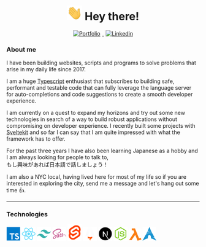 <h1 align="center" >
	<img src="./public/hand_wave.gif" width="40px" /> 
	Hey there!
</h1>

<p align="center"> 
	<a 
		href="https://DmitriyKagno.me" 
		title="My Personal Website"
		target="_blank" 
		rel="noreferrer"
	>
		<img 
			src="https://img.shields.io/badge/portfolio-%28c102?style=for-the-badge&logo=Houzz&logoColor=white"
			alt="Portfolio"
			hspace="5"
		/>
	</a>
	<a 
		href="https://linkedin.com/in/dmitriy-kagno/" 
		title="My Linkedin page"
		target="_blank" 
		rel="noreferrer"
	>
		<img 
			src="https://img.shields.io/badge/linkedin-%230077B5?style=for-the-badge&logo=linkedin&logoColor=white" 
			alt="Linkedin" 
			hspace="5"
		/>
	</a>
</p>

### About me

I have been building websites, scripts and programs to solve problems that arise in my
daily life since 2017.

I am a huge [Typescript](/public/typescript-meme.png) enthusiast that subscribes to
building safe, performant and testable code that can fully leverage the language
server for auto-completions and code suggestions to create a smooth developer
experience.

I am currently on a quest to expand my horizons and try out some new technologies in
search of a way to build robust applications without compromising on developer
experience. I recently built some projects with [Sveltekit](https://kit.svelte.dev/)
and so far I can say that I am quite impressed with what the framework has to offer.

For the past three years I have also been learning Japanese as a hobby and I am always
looking for people to talk to, <br>
もし興味があれば日本語で話しましょう！

I am also a NYC local, having lived here for most of my life so if you are interested
in exploring the city, send me a message and let's hang out some time 👍.

<hr>

### Technologies

<p>
<img src="./public/icons/typescript.svg" alt="TypeScript" title="TypeScript" width="36" />
<img src="./public/icons/react.svg" alt="React" title="React" width="36" />
<img src="./public/icons/tailwindcss.svg" alt="TailwindCSS" title="TailwindCSS" width="36" />
<img src="./public/icons/sass.svg" alt="Sass" title="Sass" width="36" />
<img src="./public/icons/svelte.svg" alt="Svelte" title="Svelte" width="36" />
<img src="./public/icons/astro-dark.svg" alt="Astro" title="Astro" width="36" />
<img src="./public/icons/nextjs.png" alt="Next.js" title="Next.JS" width="36" />
<img src="./public/icons/nodejs.svg" alt="Node.js" title="Node.JS" width="36" />
<img src="./public/icons/lambda.svg" alt="Serverless" title="Serverless" width="32" />
<img src="./public/icons/archlinux-256.svg" alt="Arch Linux" title="Arch Linux" width="36" />
<p>
